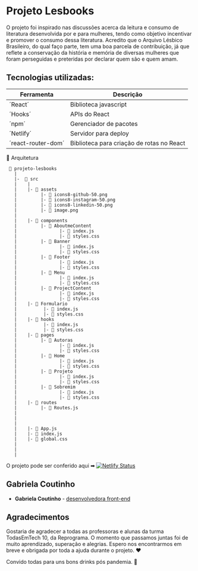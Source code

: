 # Projeto Lesbooks
  O projeto foi inspirado nas discussões acerca da leitura e consumo de literatura desenvolvida por e para mulheres, tendo como objetivo incentivar e promover o consumo dessa literatura. Acredito que o Arquivo Lésbico Brasileiro, do qual faço parte, tem uma boa parcela de contribuição, já que reflete a conservação da história e memória de diversas mulheres que foram perseguidas e preteridas por declarar quem são e quem amam.


## Tecnologias utilizadas:

| Ferramenta        |  Descrição                                       |
|-------------------|--------------------------------------------------|
|  ´React´          |  Biblioteca javascript                           |
|  ´Hooks´          |  APIs do React                                   |
|  ´npm´            |  Gerenciador de pacotes                          |
|  ´Netlify´        |  Servidor para deploy                            |
| ´react-router-dom´|  Biblioteca para criação de rotas no React       |

📁 Arquitetura

```
 📁 projeto-lesbooks
   |
   |-  📁 src
   |    |
   |    |- 📁 assets
   |         |- 📄 icons8-github-50.png
   |         |- 📄 icons8-instagram-50.png
   |         |- 📄 icons8-linkedin-50.png
   |         |- 📄 image.png
   |
   |    |- 📁 components
   |         |- 📁 AboutmeContent 
   |                |- 📄 index.js
   |                |- 📄 styles.css
   |         |- 📁 Banner
   |                |- 📄 index.js
   |                |- 📄 styles.css
   |         |- 📁 Footer 
   |                |- 📄 index.js
   |                |- 📄 styles.css
   |         |- 📁 Menu
   |                |- 📄 index.js
   |                |- 📄 styles.css
   |         |- 📁 ProjectContent 
   |                |- 📄 index.js
   |                |- 📄 styles.css         
   |    |- 📁 Formulario
   |          |- 📄 index.js       
   |          |- 📄 styles.css
   |    |- 📁 hooks
   |          |- 📄 index.js       
   |          |- 📄 styles.css   
   |    |- 📁 pages
   |         |- 📁 Autoras
   |                |- 📄 index.js
   |                |- 📄 styles.css
   |         |- 📁 Home
   |                |- 📄 index.js
   |                |- 📄 styles.css
   |         |- 📁 Projeto
   |                |- 📄 index.js
   |                |- 📄 styles.css
   |         |- 📁 Sobremim 
   |                |- 📄 index.js
   |                |- 📄 styles.css
   |    |- 📁 routes
   |         |- 📄 Routes.js 
   |    
   |
   |
   |    |- 📄 App.js
   |    |- 📄 index.js
   |    |- 📄 global.css
   |    
   |
   |
  ```



O projeto pode ser conferido aqui ➡ [![Netlify Status](https://api.netlify.com/api/v1/badges/0d145453-0779-4b74-b110-3e4d211fff40/deploy-status)](https://app.netlify.com/sites/projeto-final-lesbooks/deploys)

## Gabriela Coutinho
* **Gabriela Coutinho** - [desenvolvedora front-end](https://github.com/gabrielacsalesc)

## Agradecimentos
 Gostaria de agradecer a todas as professoras e alunas da turma TodasEmTech 10, da Reprograma. O momento que passamos juntas foi de muito aprendizado, superação e alegrias. Espero nos encontrarmos em breve e obrigada por toda a ajuda durante o projeto. ❤️ 

 Convido todas para uns bons drinks pós pandemia. 🍺 




